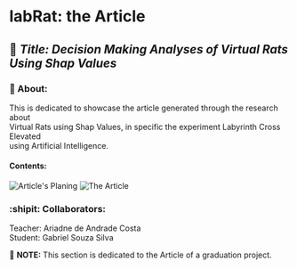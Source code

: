 # labRat: the Article

## :rocket: ***Title: Decision Making Analyses of Virtual Rats Using Shap Values***

### :dart: About:
<p>This is dedicated to showcase the article generated through the research about <br>
Virtual Rats using Shap Values, in specific the experiment Labyrinth Cross Elevated <br>
using Artificial Intelligence.</p>

#### Contents:
![Article's Planing](https://docs.google.com/document/d/1p32DBMWdu7zlLnsSoRnfnc-lte3ITYztyQskQQvL-UM/edit?usp=sharing)
![The Article](https://www.overleaf.com/read/srrjjbytvjrd)


### :shipit: Collaborators:
<p>   Teacher: Ariadne de Andrade Costa <br>
   Student: Gabriel Souza Silva</p>

:pushpin: __NOTE:__ This section is dedicated to the Article of a graduation project.
